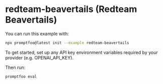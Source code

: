 # redteam-beavertails (Redteam Beavertails)

You can run this example with:

```bash
npx promptfoo@latest init --example redteam-beavertails
```

To get started, set up any API key environment variables required by your provider (e.g. OPENAI_API_KEY).

Then run:

```
promptfoo eval
```
